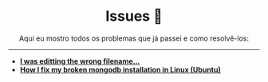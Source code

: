 <h1 align="center">
Issues 🐛
</h1>

<p align="center">
Aqui eu mostro todos os problemas que já passei e como resolvê-los:
</p>

-------

- [**I was editting the wrong filename...**](https://dev.to/beatrizoliveira/issue-1-i-was-editting-the-wrong-filename-35n6)
- [**How I fix my broken mongodb installation in Linux (Ubuntu)**](https://beatrizoliveiraa.medium.com/how-i-fix-my-broken-mongodb-installation-in-linux-ubuntu-21b06f60766)
